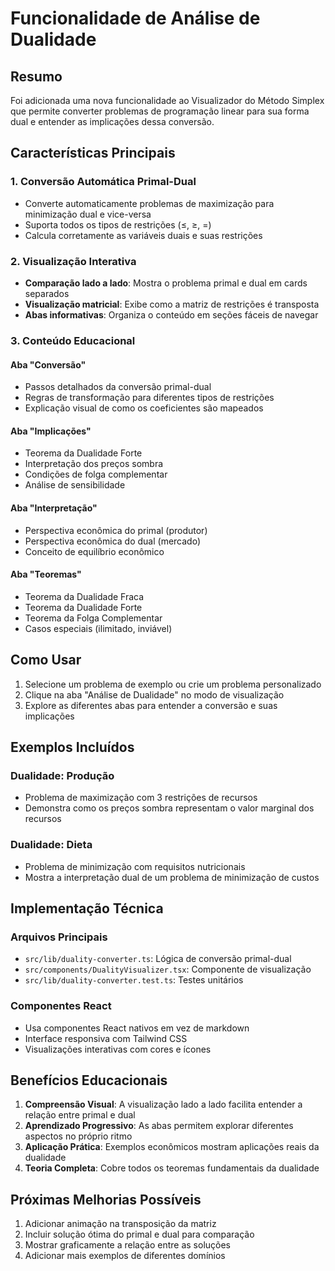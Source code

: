 # Funcionalidade de Análise de Dualidade

## Resumo

Foi adicionada uma nova funcionalidade ao Visualizador do Método Simplex que permite converter problemas de programação linear para sua forma dual e entender as implicações dessa conversão.

## Características Principais

### 1. Conversão Automática Primal-Dual
- Converte automaticamente problemas de maximização para minimização dual e vice-versa
- Suporta todos os tipos de restrições (≤, ≥, =)
- Calcula corretamente as variáveis duais e suas restrições

### 2. Visualização Interativa
- **Comparação lado a lado**: Mostra o problema primal e dual em cards separados
- **Visualização matricial**: Exibe como a matriz de restrições é transposta
- **Abas informativas**: Organiza o conteúdo em seções fáceis de navegar

### 3. Conteúdo Educacional

#### Aba "Conversão"
- Passos detalhados da conversão primal-dual
- Regras de transformação para diferentes tipos de restrições
- Explicação visual de como os coeficientes são mapeados

#### Aba "Implicações"
- Teorema da Dualidade Forte
- Interpretação dos preços sombra
- Condições de folga complementar
- Análise de sensibilidade

#### Aba "Interpretação"
- Perspectiva econômica do primal (produtor)
- Perspectiva econômica do dual (mercado)
- Conceito de equilíbrio econômico

#### Aba "Teoremas"
- Teorema da Dualidade Fraca
- Teorema da Dualidade Forte
- Teorema da Folga Complementar
- Casos especiais (ilimitado, inviável)

## Como Usar

1. Selecione um problema de exemplo ou crie um problema personalizado
2. Clique na aba "Análise de Dualidade" no modo de visualização
3. Explore as diferentes abas para entender a conversão e suas implicações

## Exemplos Incluídos

### Dualidade: Produção
- Problema de maximização com 3 restrições de recursos
- Demonstra como os preços sombra representam o valor marginal dos recursos

### Dualidade: Dieta
- Problema de minimização com requisitos nutricionais
- Mostra a interpretação dual de um problema de minimização de custos

## Implementação Técnica

### Arquivos Principais
- `src/lib/duality-converter.ts`: Lógica de conversão primal-dual
- `src/components/DualityVisualizer.tsx`: Componente de visualização
- `src/lib/duality-converter.test.ts`: Testes unitários

### Componentes React
- Usa componentes React nativos em vez de markdown
- Interface responsiva com Tailwind CSS
- Visualizações interativas com cores e ícones

## Benefícios Educacionais

1. **Compreensão Visual**: A visualização lado a lado facilita entender a relação entre primal e dual
2. **Aprendizado Progressivo**: As abas permitem explorar diferentes aspectos no próprio ritmo
3. **Aplicação Prática**: Exemplos econômicos mostram aplicações reais da dualidade
4. **Teoria Completa**: Cobre todos os teoremas fundamentais da dualidade

## Próximas Melhorias Possíveis

1. Adicionar animação na transposição da matriz
2. Incluir solução ótima do primal e dual para comparação
3. Mostrar graficamente a relação entre as soluções
4. Adicionar mais exemplos de diferentes domínios